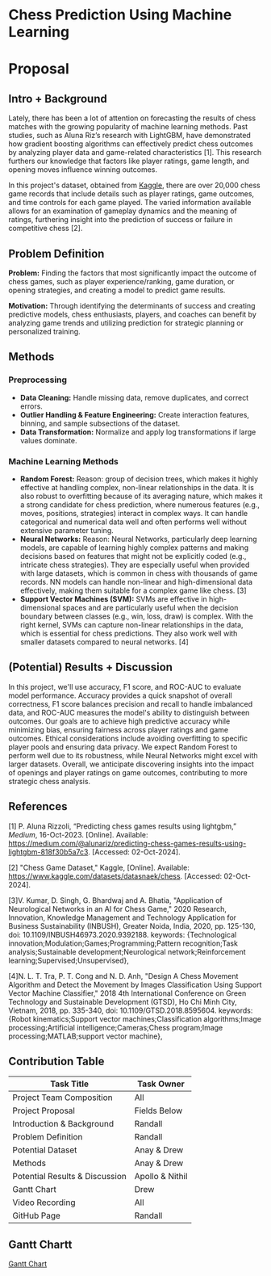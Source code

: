 # Chess Prediction Using Machine Learning

# Proposal

## Intro + Background

Lately, there has been a lot of attention on forecasting the results of chess matches with the growing popularity of machine learning methods. Past studies, such as Aluna Riz’s research with LightGBM, have demonstrated how gradient boosting algorithms can effectively predict chess outcomes by analyzing player data and game-related characteristics [1]. This research furthers our knowledge that factors like player ratings, game length, and opening moves influence winning outcomes. 

In this project's dataset, obtained from [Kaggle](https://www.kaggle.com/datasets/datasnaek/chess), there are over 20,000 chess game records that include details such as player ratings, game outcomes, and time controls for each game played. The varied information available allows for an examination of gameplay dynamics and the meaning of ratings, furthering insight into the prediction of success or failure in competitive chess [2].

## Problem Definition

**Problem:** Finding the factors that most significantly impact the outcome of chess games, such as player experience/ranking, game duration, or opening strategies, and creating a model to predict game results.

**Motivation:** Through identifying the determinants of success and creating predictive models, chess enthusiasts, players, and coaches can benefit by analyzing game trends and utilizing prediction for strategic planning or personalized training.


## Methods

### Preprocessing
- **Data Cleaning:** Handle missing data, remove duplicates, and correct errors.
- **Outlier Handling & Feature Engineering:** Create interaction features, binning, and sample subsections of the dataset.
- **Data Transformation:** Normalize and apply log transformations if large values dominate.

### Machine Learning Methods
- **Random Forest:** Reason: group of decision trees, which makes it highly effective at handling complex, non-linear relationships in the data. It is also robust to overfitting because of its averaging nature, which makes it a strong candidate for chess prediction, where numerous features (e.g., moves, positions, strategies) interact in complex ways. It can handle categorical and numerical data well and often performs well without extensive parameter tuning.
- **Neural Networks:** Reason: Neural Networks, particularly deep learning models, are capable of learning highly complex patterns and making decisions based on features that might not be explicitly coded (e.g., intricate chess strategies). They are especially useful when provided with large datasets, which is common in chess with thousands of game records. NN models can handle non-linear and high-dimensional data effectively, making them suitable for a complex game like chess. [3]
- **Support Vector Machines (SVM):** SVMs are effective in high-dimensional spaces and are particularly useful when the decision boundary between classes (e.g., win, loss, draw) is complex. With the right kernel, SVMs can capture non-linear relationships in the data, which is essential for chess predictions. They also work well with smaller datasets compared to neural networks. [4]

## (Potential) Results + Discussion

In this project, we'll use accuracy, F1 score, and ROC-AUC to evaluate model performance. Accuracy provides a quick snapshot of overall correctness, F1 score balances precision and recall to handle imbalanced data, and ROC-AUC measures the model's ability to distinguish between outcomes. Our goals are to achieve high predictive accuracy while minimizing bias, ensuring fairness across player ratings and game outcomes. Ethical considerations include avoiding overfitting to specific player pools and ensuring data privacy. We expect Random Forest to perform well due to its robustness, while Neural Networks might excel with larger datasets. Overall, we anticipate discovering insights into the impact of openings and player ratings on game outcomes, contributing to more strategic chess analysis.

## References
[1] P. Aluna Rizzoli, “Predicting chess games results using lightgbm,” *Medium*, 16-Oct-2023. [Online]. Available: https://medium.com/@alunariz/predicting-chess-games-results-using-lightgbm-818f30b5a7c3. [Accessed: 02-Oct-2024].

[2] "Chess Game Dataset," Kaggle, [Online]. Available: https://www.kaggle.com/datasets/datasnaek/chess. [Accessed: 02-Oct-2024].

[3]V. Kumar, D. Singh, G. Bhardwaj and A. Bhatia, "Application of Neurological Networks in an AI for Chess Game," 2020 Research, Innovation, Knowledge Management and Technology Application for Business Sustainability (INBUSH), Greater Noida, India, 2020, pp. 125-130, doi: 10.1109/INBUSH46973.2020.9392188. keywords: {Technological innovation;Modulation;Games;Programming;Pattern recognition;Task analysis;Sustainable development;Neurological network;Reinforcement learning;Supervised;Unsupervised},

[4]N. L. T. Tra, P. T. Cong and N. D. Anh, "Design A Chess Movement Algorithm and Detect the Movement by Images Classification Using Support Vector Machine Classifier," 2018 4th International Conference on Green Technology and Sustainable Development (GTSD), Ho Chi Minh City, Vietnam, 2018, pp. 335-340, doi: 10.1109/GTSD.2018.8595604. keywords: {Robot kinematics;Support vector machines;Classification algorithms;Image processing;Artificial intelligence;Cameras;Chess program;Image processing;MATLAB;support vector machine},



## Contribution Table

| **Task Title**                    | **Task Owner**         |
|------------------------------------|------------------------|
| Project Team Composition           | All                    |
| Project Proposal                   | Fields Below           |
| Introduction & Background          | Randall                |
| Problem Definition                 | Randall                |
| Potential Dataset                  | Anay & Drew            |
| Methods                            | Anay & Drew            |
| Potential Results & Discussion     | Apollo & Nithil        |
| Gantt Chart                        | Drew                   |
| Video Recording                    | All                    |
| GitHub Page                        | Randall                |


## Gantt Chartt
[Gantt Chart](https://gtvault-my.sharepoint.com/:x:/g/personal/ddagostino7_gatech_edu/EefHZ7und7ZEiZlgqVpmOr0B9ThaqGV_kqyBa7Izyc2oeg?e=4CRS5a)

